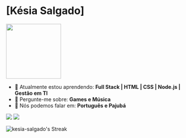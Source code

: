 # [Késia Salgado]
<img src="https://assets.teenvogue.com/photos/56cbd425ea0442eb048fe30d/master/w_600,h_338,c_limit/riri-bye.gif" width="150px">

- 🚀 Atualmente estou aprendendo: <strong> Full Stack | HTML | CSS | Node.js | Gestão em TI</strong> 
- 💬 Pergunte-me sobre: <strong>Games e Música</strong>
- 📣 Nós podemos falar em: <strong>Português e Pajubá</strong>

<div align="left">
<a href="https://www.linkedin.com/in/kesiasalgado/" alt="Linkedin">
    <img src="https://img.shields.io/badge/-Linkedin-0e76a8?style=flat-square&logo=Linkedin&logoColor=white&link=LINK-DO-SEU-LINKEDIN" /></a>
<a href="https://kesiasalgado.netlify.app/" alt="website">
    <img src="[https://img.shields.io/website"]/></a>
</div>
    
 ![kesia-salgado's Streak](https://github-readme-streak-stats.herokuapp.com/?user=kesia-salgado&theme=tokyonight&hide_border=false)
